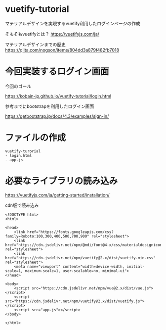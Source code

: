 # vuetify-tutorial

マテリアルデザインを実現するvuetify利用したログインページの作成

そもそもvuetifyとは？
https://vuetifyjs.com/ja/

マテリアルデザインまでの歴史
https://qiita.com/nogson/items/804dd3a879f482fb7018


# 今回実装するログイン画面

今回のゴール

https://kobain-jp.github.io/vuetify-tutorial/login.html

参考までにbootstrapを利用したログイン画面

https://getbootstrap.jp/docs/4.3/examples/sign-in/

# ファイルの作成

```
vuetify-turorial
- login.html
- app.js

```

# 必要なライブラリの読み込み

https://vuetifyjs.com/ja/getting-started/installation/

cdn版で読み込み


```
<!DOCTYPE html>
<html>

<head>
    <link href="https://fonts.googleapis.com/css?family=Roboto:100,300,400,500,700,900" rel="stylesheet">
    <link href="https://cdn.jsdelivr.net/npm/@mdi/font@4.x/css/materialdesignicons.min.css" rel="stylesheet">
    <link href="https://cdn.jsdelivr.net/npm/vuetify@2.x/dist/vuetify.min.css" rel="stylesheet">
    <meta name="viewport" content="width=device-width, initial-scale=1, maximum-scale=1, user-scalable=no, minimal-ui">
</head>

<body>
    <script src="https://cdn.jsdelivr.net/npm/vue@2.x/dist/vue.js"></script>
    <script src="https://cdn.jsdelivr.net/npm/vuetify@2.x/dist/vuetify.js"></script>
    <script src="app.js"></script>
</body>

</html>

```
